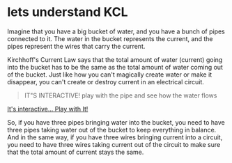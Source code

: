 # lets understand KCL


Imagine that you have a big bucket of water, and you have a bunch of pipes connected to it. The water in the bucket represents the current, and the pipes represent the wires that carry the current.

Kirchhoff's Current Law says that the total amount of water (current) going into the bucket has to be the same as the total amount of water coming out of the bucket. Just like how you can't magically create water or make it disappear, you can't create or destroy current in an electrical circuit.

> IT"S INTERACTIVE! play with the pipe and see how the water flows


[It's interactive... Play with It!](/animation.html ':include :type=iframe width=100% height=400px')


So, if you have three pipes bringing water into the bucket, you need to have three pipes taking water out of the bucket to keep everything in balance. And in the same way, if you have three wires bringing current into a circuit, you need to have three wires taking current out of the circuit to make sure that the total amount of current stays the same.




